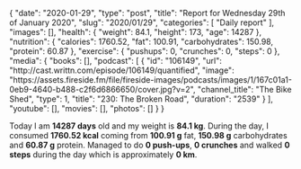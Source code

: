 {
    "date": "2020-01-29",
    "type": "post",
    "title": "Report for Wednesday 29th of January 2020",
    "slug": "2020\/01\/29",
    "categories": [
        "Daily report"
    ],
    "images": [],
    "health": {
        "weight": 84.1,
        "height": 173,
        "age": 14287
    },
    "nutrition": {
        "calories": 1760.52,
        "fat": 100.91,
        "carbohydrates": 150.98,
        "protein": 60.87
    },
    "exercise": {
        "pushups": 0,
        "crunches": 0,
        "steps": 0
    },
    "media": {
        "books": [],
        "podcast": [
            {
                "id": "106149",
                "url": "http:\/\/cast.writtn.com\/episode\/106149\/quantified",
                "image": "https:\/\/assets.fireside.fm\/file\/fireside-images\/podcasts\/images\/1\/167c01a1-0eb9-4640-b488-c2f6d6866650\/cover.jpg?v=2",
                "channel_title": "The Bike Shed",
                "type": 1,
                "title": "230: The Broken Road",
                "duration": "2539"
            }
        ],
        "youtube": [],
        "movies": [],
        "photos": []
    }
}

Today I am <strong>14287 days</strong> old and my weight is <strong>84.1 kg</strong>. During the day, I consumed <strong>1760.52 kcal</strong> coming from <strong>100.91 g</strong> fat, <strong>150.98 g</strong> carbohydrates and <strong>60.87 g</strong> protein. Managed to do <strong>0 push-ups</strong>, <strong>0 crunches</strong> and walked <strong>0 steps</strong> during the day which is approximately <strong>0 km</strong>.